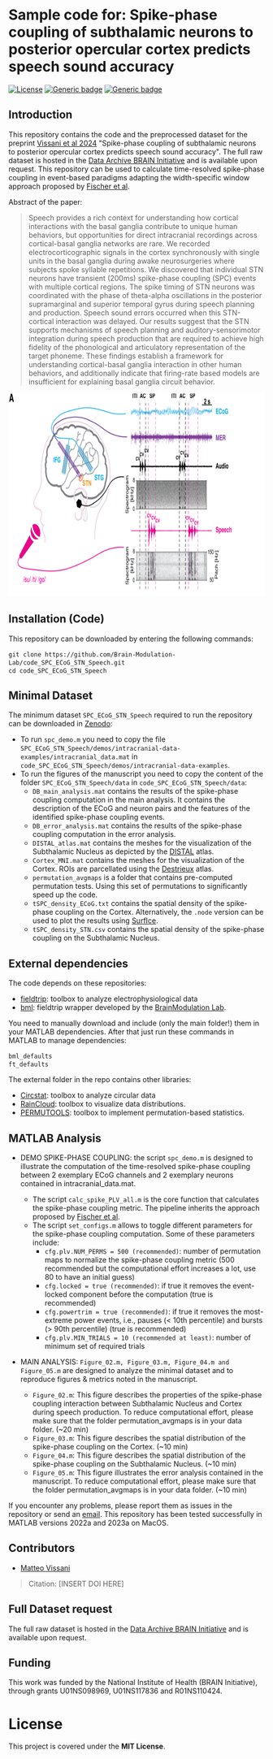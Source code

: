 # Sample code for: Spike-phase coupling of subthalamic neurons to posterior opercular cortex predicts speech sound accuracy

[![License](https://img.shields.io/badge/License-MIT-blue.svg)](https://opensource.org/license/mit)
[![Generic badge](https://img.shields.io/badge/release-1.0.0-green.svg)](https://github.com/rutishauserlab/paper_SPC_ECoG_STN_Speech/releases/tag/v1.0.0)
[![Generic badge](https://img.shields.io/badge/DOI-10.5281%2Fzenodo.10494534-orange.svg)](https://doi.org/10.5281/zenodo.12610957)
## Introduction
This repository contains the code and the preprocessed dataset for the preprint [Vissani et al 2024](https://doi.org/10.1101/2023.10.18.562969) "Spike-phase coupling of subthalamic neurons to posterior opercular cortex predicts speech sound accuracy". The full raw dataset is hosted in the [Data Archive BRAIN Initiative](https://dabi.loni.usc.edu/dsi/1U01NS098969) and is available upon request.
This repository can be used to calculate time-resolved spike-phase coupling in event-based paradigms adapting the width-specific window approach proposed by [Fischer et al](https://elifesciences.org/articles/51956).

Abstract of the paper:
>Speech provides a rich context for understanding how cortical interactions with the basal ganglia contribute to unique human behaviors, but opportunities for direct intracranial recordings across cortical-basal ganglia networks are rare. We recorded electrocorticographic signals in the cortex synchronously with single units in the basal ganglia during awake neurosurgeries where subjects spoke syllable repetitions. We discovered that individual STN neurons have transient (200ms) spike-phase coupling (SPC) events with multiple cortical regions. The spike timing of STN neurons was coordinated with the phase of theta-alpha oscillations in the posterior supramarginal and superior temporal gyrus during speech planning and production. Speech sound errors occurred when this STN-cortical interaction was delayed. Our results suggest that the STN supports mechanisms of speech planning and auditory-sensorimotor integration during speech production that are required to achieve high fidelity of the phonological and articulatory representation of the target phoneme. These findings establish a framework for understanding cortical-basal ganglia interaction in other human behaviors, and additionally indicate that firing-rate based models are insufficient for explaining basal ganglia circuit behavior.

<p align="center">
  <img width="700" height="400" src="https://github.com/Brain-Modulation-Lab/code_SPC_ECoG_STN_Speech/blob/main/image/Figure1.png">
</p>

## Installation (Code)

This repository can be downloaded by entering the following commands:
```
git clone https://github.com/Brain-Modulation-Lab/code_SPC_ECoG_STN_Speech.git
cd code_SPC_ECoG_STN_Speech
```

## Minimal Dataset 

The minimum dataset `SPC_ECoG_STN_Speech` required to run the repository can be downloaded in [Zenodo](https://doi.org/10.5281/zenodo.12610957):
* To run `spc_demo.m` you need to copy the file `SPC_ECoG_STN_Speech/demos/intracranial-data-examples/intracranial_data.mat` in `code_SPC_ECoG_STN_Speech/demos/intracranial-data-examples`.
* To run the figures of the manuscript you need to copy the content of the folder `SPC_ECoG_STN_Speech/data` in `code_SPC_ECoG_STN_Speech/data`:
  - `DB_main_analysis.mat` contains the results of the spike-phase coupling computation in the main analysis. It contains the description of the ECoG and neuron pairs and the features of the identified spike-phase coupling events.
  - `DB_error_analysis.mat` contains the results of the spike-phase coupling computation in the error analysis.
  - `DISTAL_atlas.mat` contains the meshes for the visualization of the Subthalamic Nucleus as depicted by the [DISTAL](https://doi.org/10.1016/j.neuroimage.2017.05.015) atlas.
  - `Cortex_MNI.mat` contains the meshes for the visualization of the Cortex. ROIs are parcellated using the [Destrieux](https://surfer.nmr.mgh.harvard.edu/fswiki/CorticalParcellation) atlas.
  - `permutation_avgmaps` is a folder that contains pre-computed permutation tests. Using this set of permutations to significantly speed up the code.
  - `tSPC_density_ECoG.txt` contains the spatial density of the spike-phase coupling on the Cortex. Alternatively, the `.node` version can be used to plot the results using [SurfIce](https://www.nitrc.org/projects/surfice/).
  - `tSPC_density_STN.csv` contains the spatial density of the spike-phase coupling on the Subthalamic Nucleus.

## External dependencies

The code depends on these repositories:

* [fieldtrip](https://www.fieldtriptoolbox.org/): toolbox to analyze electrophysiological data
* [bml](https://github.com/Brain-Modulation-Lab/bml): fieldtrip wrapper developed by the [BrainModulation Lab](https://www.brainmodulationlab.org/).

You need to manually download and include (only the main folder!) them in your MATLAB dependencies.
After that just run these commands in MATLAB to manage dependencies:
```
bml_defaults
ft_defaults
```
The external folder in the repo contains other libraries:
* [Circstat](https://github.com/circstat/circstat-matlab): toolbox to analyze circular data
* [RainCloud](https://github.com/RainCloudPlots/RainCloudPlots): toolbox to visualize data distributions.
* [PERMUTOOLS](https://github.com/mickcrosse/PERMUTOOLS/tree/master): toolbox to implement permutation-based statistics.

## MATLAB Analysis

* DEMO SPIKE-PHASE COUPLING: the script `spc_demo.m` is designed to illustrate the computation of the time-resolved spike-phase coupling between 2 exemplary ECoG channels and 2 exemplary neurons contained in intracranial_data.mat.
  - The script `calc_spike_PLV_all.m` is the core function that calculates the spike-phase coupling metric. The pipeline inherits the approach proposed by [Fischer et al](https://elifesciences.org/articles/51956).
  - The script `set_configs.m` allows to toggle different parameters for the spike-phase coupling computation. Some of these parameters include:
    - `cfg.plv.NUM_PERMS = 500 (recommended)`: number of permutation maps to normalize the spike-phase coupling metric (500 recommended but the computational effort increases a lot, use 80 to have an initial guess)
    - `cfg.locked = true (recommended)`: if true it removes the event-locked component before the computation (true is recommended)
    - `cfg.powertrim = true (recommended)`: if true it removes the most-extreme power events, i.e., pauses (< 10th percentile) and bursts (> 90th percentile) (true is recommended)
    - `cfg.plv.MIN_TRIALS = 10 (recommended at least)`: number of minimum set of required trials

* MAIN ANALYSIS: `Figure_02.m, Figure_03.m, Figure_04.m and Figure_05.m` are designed to analyze the minimal dataset and to reproduce  figures & metrics noted in the manuscript.
  - `Figure_02.m`: This figure describes the properties of the spike-phase coupling interaction between Subthalamic Nucleus and Cortex during speech production. To reduce computational effort, please make sure that the folder permutation_avgmaps is in your data folder. (~20 min)
  - `Figure_03.m`: This figure describes the spatial distribution of the spike-phase coupling on the Cortex. (~10 min)
  - `Figure_04.m`: This figure describes the spatial distribution of the spike-phase coupling on the Subthalamic Nucleus. (~10 min)
  - `Figure_05.m`: This figure illustrates the error analysis contained in the manuscript. To reduce computational effort, please make sure that the folder permutation_avgmaps is in your data folder. (~10 min)

If you encounter any problems, please report them as issues in the repository or send an [email](mailto:mvissani@mgh.harvard.edu).
This repository has been tested successfully in MATLAB versions 2022a and 2023a on MacOS.

## Contributors
* [Matteo Vissani](mailto:mvissani@mgh.harvard.edu)

>Citation: [INSERT DOI HERE]

## Full Dataset request
The full raw dataset is hosted in the [Data Archive BRAIN Initiative](https://dabi.loni.usc.edu/dsi/1U01NS098969) and is available upon request.

## Funding
This work was funded by the National Institute of Health (BRAIN Initiative), through grants U01NS098969, U01NS117836 and R01NS110424.

# License
This project is covered under the **MIT License**.

